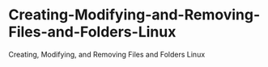 # Creating-Modifying-and-Removing-Files-and-Folders-Linux
Creating, Modifying, and Removing Files and Folders Linux
